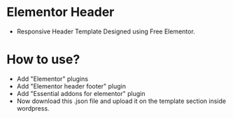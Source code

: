 # Elementor Header
- Responsive Header Template Designed using Free Elementor.

# How to use?
- Add "Elementor" plugins
- Add "Elementor header footer" plugin
- Add "Essential addons for elementor" plugin
- Now download this .json file and upload it on the template section inside wordpress.
